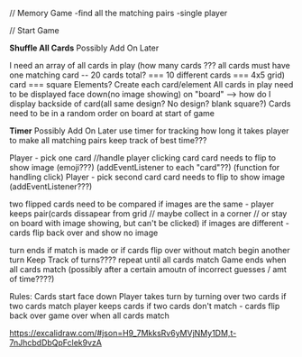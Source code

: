 // Memory Game 
-find all the matching pairs
-single player

// Start Game

**Shuffle All Cards** Possibly Add On Later

I need an array of all cards in play (how many cards ??? all cards must have one matching card -- 20 cards total? === 10 different cards === 4x5 grid)
card === square Elements? Create each card/element
All cards in play need to be displayed face down(no image showing) on "board" --> how do I display backside of card(all same design? No design? blank square?)
Cards need to be in a random order on board at start of game

**Timer** Possibly Add On Later 
use timer for tracking how long it takes player to make all matching pairs
keep track of best time???

Player - pick one card //handle player clicking card
card needs to flip to show image (emoji???) (addEventListener to each "card"??) (function for handling click)
Player - pick second card
card needs to flip to show image (addEventListener???)

two flipped cards need to be compared 
if images are the same - player keeps pair(cards dissapear from grid // maybe collect in a corner // or stay on board with image showing, but can't be clicked)
if images are different - cards flip back over and show no image

turn ends if match is made or if cards flip over without match 
begin another turn 
Keep Track of turns????
repeat until all cards match
Game ends when all cards match (possibly after a certain amoutn of incorrect guesses / amt of time????)


Rules:
Cards start face down
Player takes turn by turning over two cards
if two cards match player keeps cards
if two cards don't match - cards flip back over
game over when all cards match 

https://excalidraw.com/#json=H9_7MkksRv6yMVjNMy1DM,t-7nJhcbdDbQpFclek9vzA